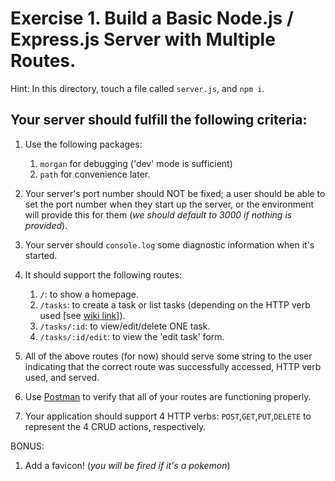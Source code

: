 # Exercise 1. Build a Basic Node.js / Express.js Server with Multiple Routes. 

Hint: In this directory, touch a file called `server.js`, and `npm i`.


## Your server should fulfill the following criteria:
1. Use the following packages:
    1. `morgan` for debugging ('dev' mode is sufficient)
    1. `path` for convenience later.
1. Your server's port number should NOT be fixed; a user should be able to set the port number when they start up the server, or the environment will provide this for them (_we should default to 3000 if nothing is provided_). 
1. Your server should `console.log` some diagnostic information when it's started.
1. It should support the following routes:
    1. `/`: to show a homepage.
    1. `/tasks`: to create a task or list tasks (depending on the HTTP verb used [see [wiki link](https://en.wikipedia.org/wiki/Representational_state_transfer)]).
    1. `/tasks/:id`: to view/edit/delete ONE task.
    1. `/tasks/:id/edit`: to view the 'edit task' form.

1. All of the above routes (for now) should serve some string to the user indicating that the correct route was successfully accessed, HTTP verb used, and served. 
1. Use [Postman](http://www.getpostman.com/) to verify that all of your routes are functioning properly.
1. Your application should support 4 HTTP verbs: `POST`,`GET`,`PUT`,`DELETE` to represent the 4 CRUD actions, respectively. 

BONUS:
1. Add a favicon! (_you will be fired if it's a pokemon_)
